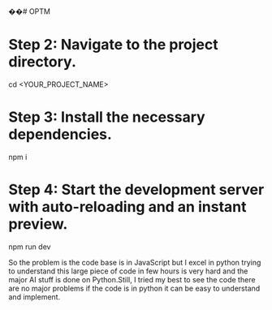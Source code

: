 
��#   O P T M 


# Step 2: Navigate to the project directory.
cd <YOUR_PROJECT_NAME>

# Step 3: Install the necessary dependencies.
npm i

# Step 4: Start the development server with auto-reloading and an instant preview.
npm run dev 


 
So the problem is the code base is in JavaScript but I excel in python trying to understand this large piece of code in few hours is very hard and the major AI stuff is done on Python.Still, I tried my best to see the code there are no major problems if the code is in python it can be easy to understand and implement.
